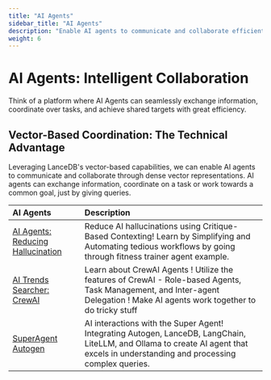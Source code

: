 ```yaml
---
title: "AI Agents"
sidebar_title: "AI Agents"
description: "Enable AI agents to communicate and collaborate efficiently through dense vector representations"
weight: 6
---
```


# AI Agents: Intelligent Collaboration

Think of a platform where AI Agents can seamlessly exchange information, coordinate over tasks, and achieve shared targets with great efficiency.

## Vector-Based Coordination: The Technical Advantage
Leveraging LanceDB's vector-based capabilities, we can enable AI agents  to communicate and collaborate through dense vector representations. AI agents can exchange information, coordinate on a task or work towards a common goal, just by giving queries.

| AI Agents | Description |
|:----------|:------------|
| [AI Agents: Reducing Hallucination](https://github.com/lancedb/vectordb-recipes/blob/main/examples/reducing_hallucinations_ai_agents) | Reduce AI hallucinations using Critique-Based Contexting! Learn by Simplifying and Automating tedious workflows by going through fitness trainer agent example. |
| [AI Trends Searcher: CrewAI](https://github.com/lancedb/vectordb-recipes/blob/main/examples/AI-Trends-with-CrewAI) | Learn about CrewAI Agents ! Utilize the features of CrewAI - Role-based Agents, Task Management, and Inter-agent Delegation ! Make AI agents work together to do tricky stuff |
| [SuperAgent Autogen](https://github.com/lancedb/vectordb-recipes/blob/main/examples/SuperAgent_Autogen) | AI interactions with the Super Agent! Integrating Autogen, LanceDB, LangChain, LiteLLM, and Ollama to create AI agent that excels in understanding and processing complex queries. |


